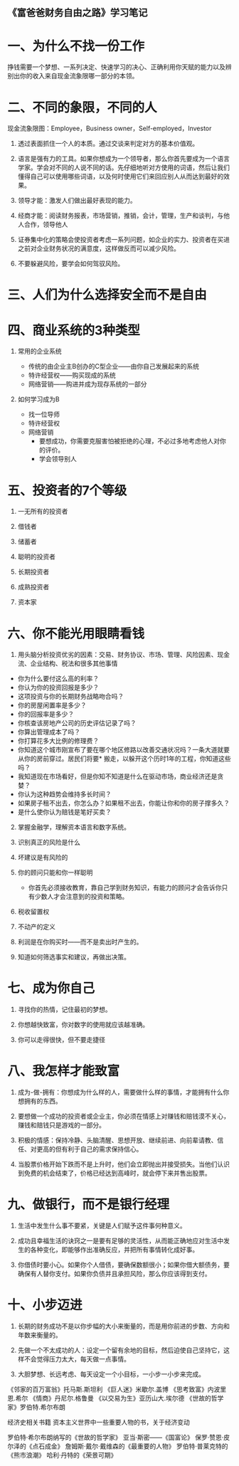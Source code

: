 《富爸爸财务自由之路》学习笔记
--------------------------

# 一、为什么不找一份工作

挣钱需要一个梦想、一系列决定、快速学习的决心、正确利用你天赋的能力以及辨别出你的收入来自现金流象限哪一部分的本领。

# 二、不同的象限，不同的人

现金流象限图：Employee，Business owner，Self-employed，Investor

1. 透过表面抓住一个人的本质。通过交谈来判定对方的基本价值观。

2. 语言是强有力的工具。如果你想成为一个领导者，那么你首先要成为一个语言学家。学会对不同的人说不同的话。先仔细地听对方使用的词语，然后让我们懂得自己可以使用哪些词语，以及何时使用它们来回应别人从而达到最好的效果。

3. 领导才能：激发人们做出最好表现的能力。

4. 经商才能：阅读财务报表，市场营销，推销，会计，管理，生产和谈判，与他人合作，领导他人

5. 证券集中化的策略会使投资者考虑一系列问题，如企业的实力、投资者在买进之前对企业财务状况的满意度，这样做反而可以减少风险。

6. 不要躲避风险，要学会如何驾驭风险。

# 三、人们为什么选择安全而不是自由



# 四、商业系统的3种类型

1. 常用的企业系统

    * 传统的由企业主B创办的C型企业——由你自己发展起来的系统
    * 特许经营权——购买现成的系统
    * 网络营销——购进并成为现存系统的一部分

2. 如何学习成为B

    * 找一位导师
    * 特许经营权
    * 网络营销
        * 要想成功，你需要克服害怕被拒绝的心理，不必过多地考虑他人对你的评价。
        * 学会领导别人 

# 五、投资者的7个等级

1. 一无所有的投资者

2. 借钱者

3. 储蓄者

4. 聪明的投资者

5. 长期投资者

6. 成熟投资者

7. 资本家

# 六、你不能光用眼睛看钱

1. 用头脑分析投资优劣的因素：交易、财务协议、市场、管理、风险因素、现金流、企业结构、税法和很多其他事情

* 你为什么要付这么高的利率？
* 你认为你的投资回报是多少？
* 这项投资与你的长期财务战略吻合吗？
* 你的房屋闲置率是多少？
* 你的回报率是多少？
* 你核查该房地产公司的历史评估记录了吗？
* 你算出管理成本了吗？
* 你打算花多大比例的修理费？
* 你知道这个城市刚宣布了要在哪个地区修路以改善交通状况吗？一条大道就要从你的房前穿过。居民们将要* 搬走，以躲开这个历时1年的工程，你知道这些吗？
* 我知道现在市场看好，但是你知不知道是什么在驱动市场，商业经济还是贪婪？
* 你认为这种趋势会维持多长时间？
* 如果房子租不出去，你怎么办？如果租不出去，你能让你和你的房子撑多久？
* 是什么使你认为赔钱是笔好买卖？

2. 掌握金融学，理解资本语言和数字系统。

3. 识别真正的风险是什么

4. 坏建议是有风险的

5. 你的顾问只能和你一样聪明

    * 你首先必须接收教育，靠自己学到财务知识，有能力的顾问才会告诉你只有少数人才会注意到的投资和策略。

6. 税收留置权

7. 不动产的定义

8. 利润是在你购买时——而不是卖出时产生的。

9. 知道如何筛选事实和建议，再做出决策。

# 七、成为你自己

1. 寻找你的热情，记住最初的梦想。

2. 你想越快致富，你对数字的使用就应该越准确。

3. 你可以走得很快，但不要走捷径

# 八、我怎样才能致富

1. 成为-做-拥有：你想成为什么样的人，需要做什么样的事情，才能拥有什么你想拥有的东西。

2. 要想做一个成功的投资者或企业主，你必须在情感上对赚钱和赔钱漠不关心，赚钱和赔钱只是游戏的一部分。

3. 积极的情感：保持冷静、头脑清醒、思想开放、继续前进、向前辈请教、信任、对更高的但有利于自己的需求保持信心。

4. 当股票价格开始下跌而不是上升时，他们会立即抛出并接受损失。当他们认识到免费的机会结束了，价格已经达到高峰时，就会停下来并售出股票。

# 九、做银行，而不是银行经理

1. 生活中发生什么事不要紧，关键是人们赋予这件事何种意义。

2. 成功且幸福生活的诀窍之一是要有足够的灵活性，从而能正确地应对生活中发生的各种变化，即能够作出准确反应，并把所有事情转化成好事。

3. 你借债时要小心。如果你个人借债，要确保数额很小；如果你借大额债务，要确保有人替你支付。如果你负债并且承担风险，那么你应该得到支付。

# 十、小步迈进

1. 长期的财务成功不是以你步幅的大小来衡量的，而是用你前进的步数、方向和年数来衡量的。

2. 先做一个不太成功的人：设定一个留有余地的目标，然后迫使自己坚持它，这样不会觉得压力太大，每天做一点事情。

3. 大胆梦想、长远考虑、每天设定一个小目标，一小步一小步来完成。










《邻家的百万富翁》托马斯.斯坦利
《巨人迷》米歇尔.盖博
《思考致富》内波里恩.希尔
《情商》丹尼尔.格鲁曼
《以交易为生》亚历山大.埃尔德
《世故的哲学家》罗伯特.希尔布朗

经济史相关书籍
资本主义世界中一些重要人物的书，关于经济变动

罗伯特·希尔布朗纳写的《世故的哲学家》
亚当·斯密——《国富论》
保罗·赞恩·皮尔泽的《点石成金》
詹姆斯·戴尔·戴维森的《最重要的人物》
罗伯特·普莱克特的《熊市浪潮》
哈利·丹特的《荣景可期》



